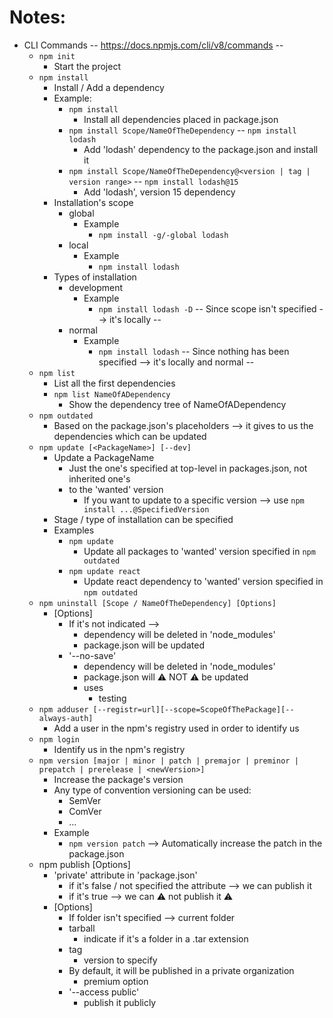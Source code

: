 # Notes:
* CLI Commands -- https://docs.npmjs.com/cli/v8/commands --
  * `npm init` 
    * Start the project
  * `npm install`
    * Install / Add a dependency 
    * Example: 
      * `npm install`
        * Install all dependencies placed in package.json
      * `npm install Scope/NameOfTheDependency` -- `npm install lodash` 
        * Add 'lodash' dependency to the package.json and install it 
      * `npm install Scope/NameOfTheDependency@<version | tag | version range>` -- `npm install lodash@15`
        * Add 'lodash', version 15 dependency
    * Installation's scope
      * global
        * Example
          * `npm install -g/-global lodash`
      * local
        * Example
          * `npm install lodash`
    * Types of installation
      * development
        * Example
          * `npm install lodash -D` -- Since scope isn't specified --> it's locally --
      * normal
        * Example
          * `npm install lodash` -- Since nothing has been specified --> it's locally and normal --
  * `npm list`
    * List all the first dependencies
    * `npm list NameOfADependency`
      * Show the dependency tree of NameOfADependency
  * `npm outdated`
    * Based on the package.json's placeholders ⟶ it gives to us the dependencies which can be updated
  * `npm update [<PackageName>] [--dev]`
    * Update a PackageName
      * Just the one's specified at top-level in packages.json, not inherited one's
      * to the 'wanted' version
        * If you want to update to a specific version ⟶ use `npm install ...@SpecifiedVersion` 
    * Stage / type of installation can be specified
    * Examples
      * `npm update`
        * Update all packages to 'wanted' version specified in `npm outdated`
      * `npm update react`
        * Update react dependency to 'wanted' version specified in `npm outdated` 
  * `npm uninstall [Scope / NameOfTheDependency] [Options]`
    * [Options]
      * If it's not indicated ⟶
        * dependency will be deleted in 'node_modules'
        * package.json will be updated
      * '--no-save'
        * dependency will be deleted in 'node_modules'
        * package.json will ⚠️  NOT ⚠️ be updated
        * uses
          * testing
  * `npm adduser [--registr=url][--scope=ScopeOfThePackage][--always-auth]`
    * Add a user in the npm's registry used in order to identify us
  * `npm login` 
    * Identify us in the npm's registry
  * `npm version [major | minor | patch | premajor | preminor | prepatch | prerelease | <newVersion>]`
    * Increase the package's version
    * Any type of convention versioning can be used:
        * SemVer
        * ComVer
        * ...
    * Example
        * `npm version patch`  --> Automatically increase the patch in the package.json
  * npm publish [Options]
    * 'private' attribute in 'package.json'
      * if it's false / not specified the attribute ⟶ we can publish it
      * if it's true ⟶ we can ⚠️  not publish it ⚠️
    * [Options]
      * If folder isn't specified ⟶ current folder
      * tarball
        * indicate if it's a folder in a .tar extension
      * tag
        * version to specify
      * By default, it will be published in a private organization
        * premium option
      * '--access public'
        * publish it publicly
